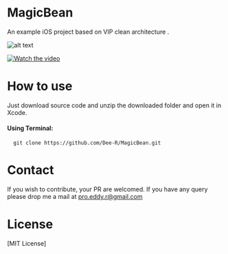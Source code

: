 # MagicBean

An example iOS project based on VIP clean architecture .


![alt text](https://project.getcode.fr/magicbean/magicbeanpicture.png)

[![Watch the video](https://project.getcode.fr/bmi/video.png)](https://project.getcode.fr/magicbean/magicbeanvideo.mp4)


# How to use
Just download source code and unzip the downloaded folder and open it in Xcode.
#### Using Terminal:
```
  git clone https://github.com/Dee-R/MagicBean.git
```  
# Contact
If you wish to contribute, your PR are welcomed. If you have any query please drop me a mail at pro.eddy.r@gmail.com

# License
[MIT License]
